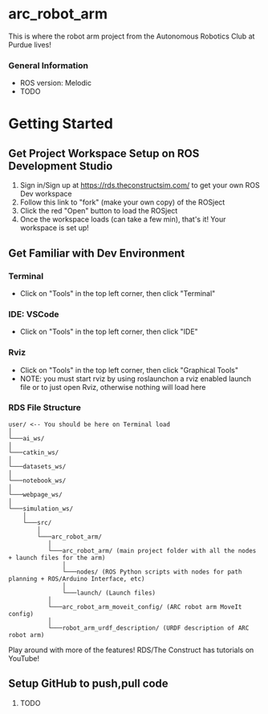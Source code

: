 # arc_robot_arm
This is where the robot arm project from the Autonomous Robotics Club at Purdue lives!

### General Information
- ROS version: Melodic
- TODO

# Getting Started

## Get Project Workspace Setup on ROS Development Studio

1. Sign in/Sign up at https://rds.theconstructsim.com/ to get your own ROS Dev workspace
2. Follow this link to "fork" (make your own copy) of the ROSject
3. Click the red "Open" button to load the ROSject
4. Once the workspace loads (can take a few min), that's it! Your workspace is set up!

## Get Familiar with Dev Environment

### Terminal

- Click on "Tools" in the top left corner, then click "Terminal"

### IDE: VSCode

- Click on "Tools" in the top left corner, then click "IDE"

### Rviz

- Click on "Tools" in the top left corner, then click "Graphical Tools"
- NOTE: you must start rviz by using roslaunchon a rviz enabled launch file or to just open Rviz, otherwise nothing will load here

### RDS File Structure
```
user/ <-- You should be here on Terminal load
│
└───ai_ws/
│
└───catkin_ws/
│
└───datasets_ws/
│
└───notebook_ws/
│
└───webpage_ws/
│
└───simulation_ws/
    │
    └───src/
        │
        └───arc_robot_arm/
           │
           └───arc_robot_arm/ (main project folder with all the nodes + launch files for the arm)
               │
               └───nodes/ (ROS Python scripts with nodes for path planning + ROS/Arduino Interface, etc)
               │
               └───launch/ (Launch files)
           │
           └───arc_robot_arm_moveit_config/ (ARC robot arm MoveIt config)
           │
           └───robot_arm_urdf_description/ (URDF description of ARC robot arm)
```
Play around with more of the features! RDS/The Construct has tutorials on YouTube!
           

## Setup GitHub to push,pull code

1. TODO
